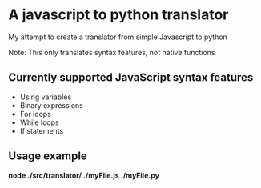 # A javascript to python translator 
My attempt to create a translator from simple Javascript to python

Note: This only translates syntax features, not native functions
## Currently supported JavaScript syntax features
- Using variables
- Binary expressions
- For loops
- While loops 
- If statements 
## Usage example 
**node ./src/translator/ ./myFile.js ./myFile.py**
